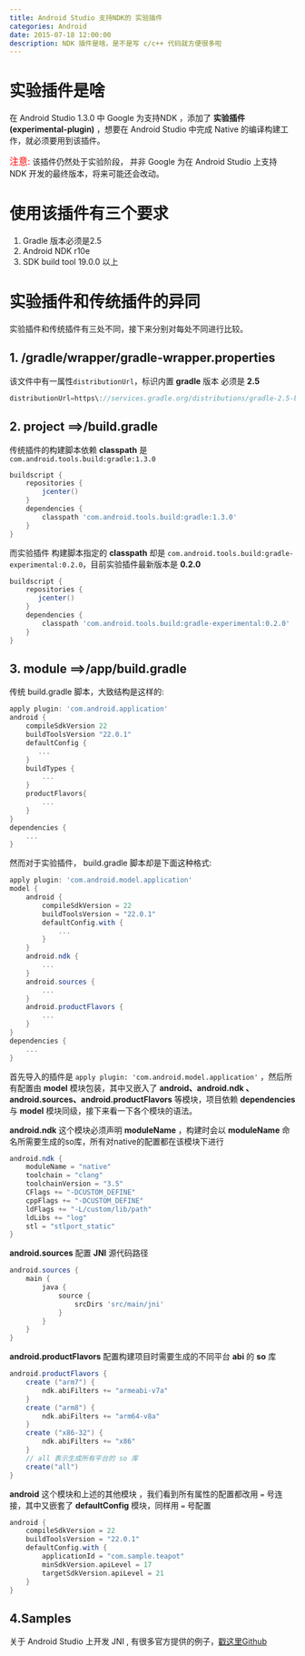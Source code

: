 ```yaml
---
title: Android Studio 支持NDK的 实验插件
categories: Android
date: 2015-07-18 12:00:00
description: NDK 插件是啥，是不是写 c/c++ 代码就方便很多啦
---
```


# 实验插件是啥
在 Android Studio 1.3.0 中 Google 为支持NDK ，添加了 **实验插件 (experimental-plugin)** ，想要在 Android Studio 中完成 Native 的编译构建工作，就必须要用到该插件。

<font size="3" face="Aria" color="red">注意:</font> 该插件仍然处于实验阶段， 并非 Google 为在 Android Studio 上支持 NDK 开发的最终版本，将来可能还会改动。

# 使用该插件有三个要求
1. Gradle 版本必须是2.5
2. Andr​​oid NDK r10e
3. SDK build tool 19.0.0 以上

<!--more-->

# 实验插件和传统插件的异同

实验插件和传统插件有三处不同，接下来分别对每处不同进行比较。
## 1. /gradle/wrapper/gradle-wrapper.properties
该文件中有一属性`distributionUrl`，标识内置 **gradle** 版本 必须是 **2.5**

```groovy
distributionUrl=https\://services.gradle.org/distributions/gradle-2.5-bin.zip
```


## 2. project ==>/build.gradle
传统插件的构建脚本依赖 **classpath** 是 `com.android.tools.build:gradle:1.3.0`

```groovy
buildscript {
    repositories {
        jcenter()
    }
    dependencies {
        classpath 'com.android.tools.build:gradle:1.3.0'
    }
}
```

而实验插件 构建脚本指定的 **classpath** 却是 `com.android.tools.build:gradle-experimental:0.2.0`，目前实验插件最新版本是 **0.2.0**

```groovy
buildscript {
    repositories {
       jcenter()
    }
    dependencies {
        classpath 'com.android.tools.build:gradle-experimental:0.2.0'
    }
}
```

## 3. module ==>/app/build.gradle

传统 build.gradle 脚本，大致结构是这样的:

```groovy
apply plugin: 'com.android.application'
android {
    compileSdkVersion 22
    buildToolsVersion "22.0.1"
    defaultConfig {
       ...
    }
    buildTypes {
        ...
    }
    productFlavors{
        ...
    }
}
dependencies {
    ...
}
```

然而对于实验插件， build.gradle 脚本却是下面这种格式:

```groovy
apply plugin: 'com.android.model.application'
model {
    android {
        compileSdkVersion = 22
        buildToolsVersion = "22.0.1"
        defaultConfig.with {
            ...
        }
    }
    android.ndk {
        ...
    }
    android.sources {
        ...
    }
    android.productFlavors {
        ...
    }
}
dependencies {
    ...
}
```

首先导入的插件是 `apply plugin: 'com.android.model.application'` ，然后所有配置由 **model** 模块包装，其中又嵌入了 **android、android.ndk 、android.sources、android.productFlavors** 等模块，项目依赖 **dependencies** 与 **model** 模块同级，接下来看一下各个模块的语法。

**android.ndk** 这个模块必须声明 **moduleName** ，构建时会以 **moduleName** 命名所需要生成的so库，所有对native的配置都在该模块下进行

```groovy
android.ndk {
    moduleName = "native"
    toolchain = "clang"
    toolchainVersion = "3.5"
    CFlags += "-DCUSTOM_DEFINE"
    cppFlags += "-DCUSTOM_DEFINE"
    ldFlags += "-L/custom/lib/path"
    ldLibs += "log"
    stl = "stlport_static"
}
```

**android.sources** 配置 **JNI** 源代码路径

```groovy
android.sources {
    main {
        java {
            source {
                srcDirs 'src/main/jni'
            }
        }
    }
}
```

**android.productFlavors** 配置构建项目时需要生成的不同平台 **abi** 的 **so** 库

```groovy
android.productFlavors {
    create ("arm7") {
        ndk.abiFilters += "armeabi-v7a"
    }
    create ("arm8") {
        ndk.abiFilters += "arm64-v8a"
    }
    create ("x86-32") {
        ndk.abiFilters += "x86"
    }
    // all 表示生成所有平台的 so 库
    create("all")
}
```

**android** 这个模块和上述的其他模块 ，我们看到所有属性的配置都改用 `=` 号连接，其中又嵌套了 **defaultConfig** 模块，同样用 `=` 号配置

```groovy
android {
    compileSdkVersion = 22
    buildToolsVersion = "22.0.1"
    defaultConfig.with {
        applicationId = "com.sample.teapot"
        minSdkVersion.apiLevel = 17
        targetSdkVersion.apiLevel = 21
    }
}
```

## 4.Samples
关于 Android Studio 上开发 JNI ,  有很多官方提供的例子，[戳这里Github](https://github.com/googlesamples/android-ndk)